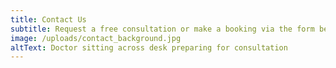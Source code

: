 ```yaml
---
title: Contact Us
subtitle: Request a free consultation or make a booking via the form below
image: /uploads/contact_background.jpg
altText: Doctor sitting across desk preparing for consultation
---
```

